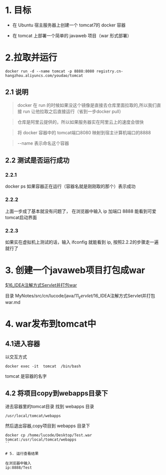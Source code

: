 # 1. 目标
* 在 Ubuntu 宿主服务器上创建一个 tomcat7的 docker 容器


*  在 tomcat 上部署一个简单的 javaweb 项目（war 形式部署）

#  2.拉取并运行

```
docker run -d --name tomcat -p 8888:8080 registry.cn-hangzhou.aliyuncs.com/youdao/tomcat
```
## 2.1 说明
> docker 在 run 的时候如果没这个镜像是直接去仓库里面拉取的,所以我们直接 run 让他拉取之后直接运行（省到一步docker pull）

> 仓库是阿里云提供的，所以如果服务器实在阿里云上的速度会很快

> 将 docker 容器中的 tomcat端口8080 映射到宿主计算机端口的8888

> --name 表示命名这个容器

## 2.2 测试是否运行成功
### 2.2.1
docker ps 如果容器正在运行（容器名就是刚刚取的那个）表示成功
### 2.2.2
上面一步成了基本就没有问题了，
在浏览器中输入 ip 加端口 8888 能看到可爱tomcat启动界面
### 2.2.3
如果实在虚拟机上测试的话，输入 ifconfig 就能看到 ip,
按照2.2.2的步骤走一遍就行了

# 3. 创建一个javaweb项目打包成war
[$16_IDEA注解方式Servlet并打包war](https://github.com/luyunfeng/MyNotes/blob/master/src/cn/lucode/java/%2411_servlet/%2416_IDEA%E6%B3%A8%E8%A7%A3%E6%96%B9%E5%BC%8FServlet%E5%B9%B6%E6%89%93%E5%8C%85war.md)

目录
MyNotes/src/cn/lucode/java/$11_servlet/$16_IDEA注解方式Servlet并打包war.md

# 4. war发布到tomcat中

## 4.1进入容器
以交互方式
```
docker exec -it  tomcat  /bin/bash
```
tomcat 是容器的名字
## 4.2 将项目copy到webapps目录下
进去容器里的tomcat目录
找到 webapps 目录
```
/usr/local/tomcat/webapps
```
然后退出容器,copy项目到 webapps 目录下
```
docker cp /home/lucode/Desktop/Test.war  tomcat:/usr/local/tomcat/webapps
``

# 5. 运行查看结果

在浏览器中输入
ip:8888/Test
